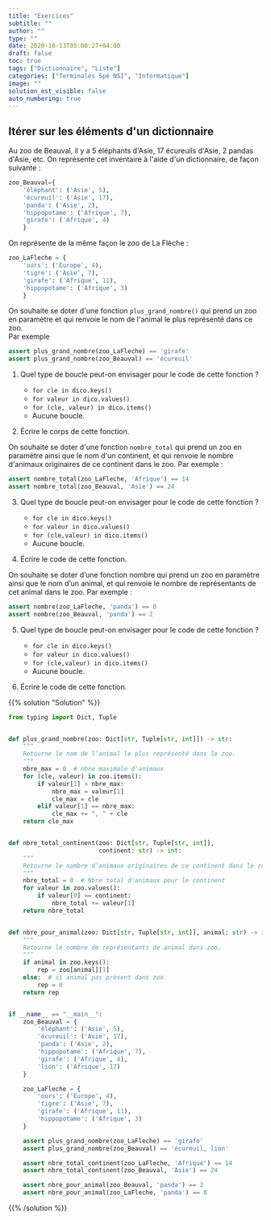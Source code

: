 ```yaml
---
title: "Exercices"
subtitle: ""
author: ""
type: ""
date: 2020-10-13T05:08:27+04:00
draft: false
toc: true
tags: ["Dictionnaire", "Liste"]
categories: ["Terminales Spé NSI", "Informatique"]
image: ""
solution_est_visible: false
auto_numbering: true
---
```



## Itérer sur les éléments d'un dictionnaire

Au zoo de Beauval, il y a 5 éléphants d'Asie, 17 écureuils d'Asie, 2 pandas d'Asie, etc.
On représente cet inventaire à l'aide d'un dictionnaire, de façon suivante :

```python
zoo_Beauval={
    'éléphant': ('Asie', 5),
    'écureuil': ('Asie', 17),
    'panda': ('Asie', 2),
    'hippopotame': ('Afrique', 7),
    'girafe': ('Afrique', 4)
    }
```

On représente de la même façon le zoo de La Flèche :

```python
zoo_LaFleche = {
    'ours': ('Europe', 4),
    'tigre': ('Asie', 7),
    'girafe': ('Afrique', 11),
    'hippopotame': ('Afrique', 3)
    }
```

On souhaite se doter d'une fonction `plus_grand_nombre()` qui prend un zoo en paramètre et qui renvoie le nom de l'animal le plus représenté dans ce zoo.  
Par exemple

```python
assert plus_grand_nombre(zoo_LaFleche) == 'girafe'
assert plus_grand_nombre(zoo_Beauval) == 'écureuil'
```

1. Quel type de boucle peut-on envisager pour le code de cette fonction ?
    - `for cle in dico.keys()`
    - `for valeur in dico.values()`
    - `for (cle, valeur) in dico.items()`
    - Aucune boucle.

2. Écrire le corps de cette fonction.

On souhaite se doter d'une fonction `nombre_total` qui prend un zoo en paramètre ainsi que le nom d'un continent, et qui renvoie le nombre d'animaux originaires de ce continent dans le zoo.
Par exemple :

```python
assert nombre_total(zoo_LaFleche, 'Afrique') == 14
assert nombre_total(zoo_Beauval, 'Asie') == 24
```

3. Quel type de boucle peut-on envisager pour le code de cette fonction ?
    - `for cle in dico.keys()`
    - `for valeur in dico.values()`
    - `for (cle,valeur) in dico.items()`
    - Aucune boucle.

4. Écrire le code de cette fonction.

On souhaite se doter d’une fonction nombre qui prend un zoo en paramètre ainsi que le nom d’un animal, et qui renvoie le nombre de représentants de cet animal dans le zoo.
Par exemple :

```python
assert nombre(zoo_LaFleche, 'panda') == 0
assert nombre(zoo_Beauval, 'panda') == 2
```

5. Quel type de boucle peut-on envisager pour le code de cette fonction ?
    - `for cle in dico.keys()`
    - `for valeur in dico.values()`
    - `for (cle,valeur) in dico.items()`
    - Aucune boucle.

6. Écrire le code de cette fonction.

{{% solution "Solution" %}}

```python
from typing import Dict, Tuple


def plus_grand_nombre(zoo: Dict[str, Tuple[str, int]]) -> str:
    """
    Retourne le nom de l’animal le plus représenté dans le zoo.
    """
    nbre_max = 0  # nbre maximale d'animaux
    for (cle, valeur) in zoo.items():
        if valeur[1] > nbre_max:
            nbre_max = valeur[1]
            cle_max = cle
        elif valeur[1] == nbre_max:
            cle_max += ", " + cle
    return cle_max


def nbre_total_continent(zoo: Dict[str, Tuple[str, int]],
                         continent: str) -> int:
    """
    Retourne le nombre d’animaux originaires de ce continent dans le zoo.
    """
    nbre_total = 0  # Nbre total d'animaux pour le continent
    for valeur in zoo.values():
        if valeur[0] == continent:
            nbre_total += valeur[1]
    return nbre_total


def nbre_pour_animal(zoo: Dict[str, Tuple[str, int]], animal: str) -> int:
    """
    Retourne le nombre de représentants de animal dans zoo.
    """
    if animal in zoo.keys():
        rep = zoo[animal][1]
    else:  # si animal pas présent dans zoo
        rep = 0
    return rep


if __name__ == "__main__":
    zoo_Beauval = {
        'éléphant': ('Asie', 5),
        'écureuil': ('Asie', 17),
        'panda': ('Asie', 2),
        'hippopotame': ('Afrique', 7),
        'girafe': ('Afrique', 4),
        'lion': ('Afrique', 17)
    }

    zoo_LaFleche = {
        'ours': ('Europe', 4),
        'tigre': ('Asie', 7),
        'girafe': ('Afrique', 11),
        'hippopotame': ('Afrique', 3)
    }

    assert plus_grand_nombre(zoo_LaFleche) == 'girafe'
    assert plus_grand_nombre(zoo_Beauval) == 'écureuil, lion'

    assert nbre_total_continent(zoo_LaFleche, 'Afrique') == 14
    assert nbre_total_continent(zoo_Beauval, 'Asie') == 24

    assert nbre_pour_animal(zoo_Beauval, 'panda') == 2
    assert nbre_pour_animal(zoo_LaFleche, 'panda') == 0
```

{{% /solution %}}
